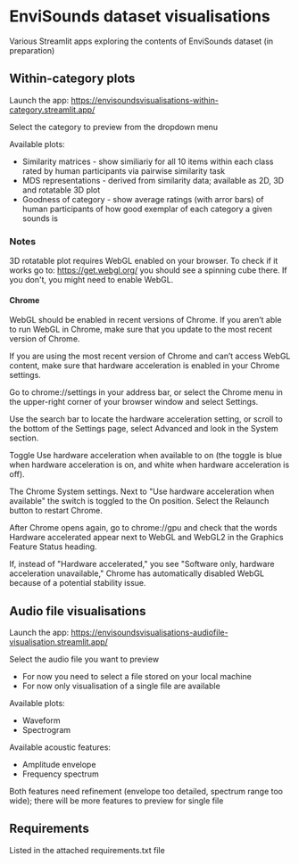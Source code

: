 # EnviSounds dataset visualisations
Various Streamlit apps exploring the contents of EnviSounds dataset (in preparation)

## Within-category plots

Launch the app:
https://envisoundsvisualisations-within-category.streamlit.app/

Select the category to preview from the dropdown menu

Available plots:
- Similarity matrices - show similiariy for all 10 items within each class rated by human participants via pairwise similarity task
- MDS representations - derived from similarity data; available as 2D, 3D and rotatable 3D plot
- Goodness of category - show average ratings (with arror bars) of human participants of how good exemplar of each category a given sounds is

### Notes
3D rotatable plot requires WebGL enabled on your browser. To check if it works go to: https://get.webgl.org/ you should see a spinning cube there. If you don't, you might need to enable WebGL.

#### Chrome
WebGL should be enabled in recent versions of Chrome. If you aren’t able to run WebGL in Chrome, make sure that you update to the most recent version of Chrome.

If you are using the most recent version of Chrome and can’t access WebGL content, make sure that hardware acceleration is enabled in your Chrome settings.

Go to chrome://settings in your address bar, or select the Chrome menu in the upper-right corner of your browser window and select Settings.

Use the search bar to locate the hardware acceleration setting, or scroll to the bottom of the Settings page, select Advanced and look in the System section.

Toggle Use hardware acceleration when available to on (the toggle is blue when hardware acceleration is on, and white when hardware acceleration is off).

The Chrome System settings. Next to "Use hardware acceleration when available" the switch is toggled to the On position.
Select the Relaunch button to restart Chrome.

After Chrome opens again, go to chrome://gpu and check that the words Hardware accelerated appear next to WebGL and WebGL2 in the Graphics Feature Status heading.

If, instead of "Hardware accelerated," you see "Software only, hardware acceleration unavailable," Chrome has automatically disabled WebGL because of a potential stability issue.

## Audio file visualisations

Launch the app:
https://envisoundsvisualisations-audiofile-visualisation.streamlit.app/

Select the audio file you want to preview
- For now you need to select a file stored on your local machine
- For now only visualisation of a single file are available

Available plots:
- Waveform
- Spectrogram

Available acoustic features:
- Amplitude envelope
- Frequency spectrum

Both features need refinement (envelope too detailed, spectrum range too wide); there will be more features to preview for single file

## Requirements

Listed in the attached requirements.txt file